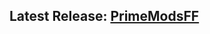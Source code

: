 ## Latest Release: [PrimeModsFF](https://github.com/Xposed-Modules-Repo/com.toxic.prime.ff/releases)
